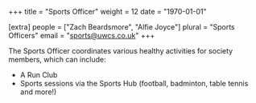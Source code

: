 +++
title = "Sports Officer"
weight = 12
date = "1970-01-01"

[extra]
people = ["Zach Beardsmore", "Alfie Joyce"]
plural = "Sports Officers"
email = "sports@uwcs.co.uk"
+++

The Sports Officer coordinates various healthy activities for society members, which can include:
- A Run Club
- Sports sessions via the Sports Hub (football, badminton, table tennis and more!)
